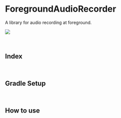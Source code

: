 # ForegroundAudioRecorder
A library for audio recording at foreground.

[![](https://jitpack.io/v/HyunJinNo/ForegroundAudioRecorder.svg)](https://jitpack.io/#HyunJinNo/ForegroundAudioRecorder)

<br/>

## Index

<br/>

## Gradle Setup

<br/>

## How to use

<br/>
